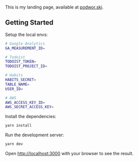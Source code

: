 This is my landing page, available at [podwor.ski](https://www.podwor.ski). 

## Getting Started

Setup the local envs:
```bash
# Google Analytics
GA_MEASUREMENT_ID=

# Todoist
TODOIST_TOKEN=
TODOIST_PROJECT_ID=

# Habits
HABITS_SECRET=
TABLE_NAME=
USER_ID=

# AWS
AWS_ACCESS_KEY_ID=
AWS_SECRET_ACCESS_KEY=
```

Install the dependencies:

```bash
yarn install
```

Run the development server:

```bash
yarn dev
```

Open [http://localhost:3000](http://localhost:3000) with your browser to see the result.